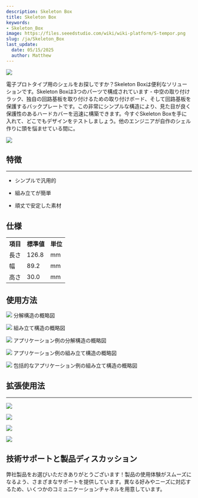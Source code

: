 ```yaml
---
description: Skeleton Box
title: Skeleton Box
keywords:
- Skeleton_Box
image: https://files.seeedstudio.com/wiki/wiki-platform/S-tempor.png
slug: /ja/Skeleton_Box
last_update:
  date: 05/15/2025
  author: Matthew
---
```



![](https://files.seeedstudio.com/wiki/Skeleton_Box/img/Skeleton_box_01.jpg)

電子プロトタイプ用のシェルをお探しですか？Skeleton Boxは便利なソリューションです。Skeleton Boxは3つのパーツで構成されています - 中空の取り付けラック、独自の回路基板を取り付けるための取り付けボード、そして回路基板を保護するバックプレートです。この非常にシンプルな構造により、見た目が良く保護性のあるハードカバーを迅速に構築できます。今すぐSkeleton Boxを手に入れて、どこでもデザインをテストしましょう。他のエンジニアが自作のシェル作りに頭を悩ませている間に。

[![](https://files.seeedstudio.com/wiki/Seeed-WiKi/docs/images/300px-Get_One_Now_Banner-ragular.png)](https://www.seeedstudio.com/Skeleton-Box-p-1407.html)

## 特徴
---
*   シンプルで汎用的

*   組み立てが簡単

*   頑丈で安定した素材

## 仕様

<table>
<tr>
<th>項目</th>
<th>標準値</th>
<th>単位</th>
</tr>
<tr>
<td>長さ</td>
<td>126.8</td>
<td>mm</td>
</tr>
<tr>
<td>幅</td>
<td>89.2</td>
<td>mm</td>
</tr>
<tr>
<td>高さ</td>
<td>30.0</td>
<td>mm</td>
</tr>
</table>

## 使用方法

![](https://files.seeedstudio.com/wiki/Skeleton_Box/img/View_01.jpg)
分解構造の概略図

![](https://files.seeedstudio.com/wiki/Skeleton_Box/img/View_3.jpg)
組み立て構造の概略図

![](https://files.seeedstudio.com/wiki/Skeleton_Box/img/View_02.jpg)
アプリケーション例の分解構造の概略図

![](https://files.seeedstudio.com/wiki/Skeleton_Box/img/View_4.jpg)
アプリケーション例の組み立て構造の概略図

![](https://files.seeedstudio.com/wiki/Skeleton_Box/img/View_5.jpg)
包括的なアプリケーション例の組み立て構造の概略図

## 拡張使用法
---
![](https://files.seeedstudio.com/wiki/Skeleton_Box/img/Skeleton_Box_1.jpg)

![](https://files.seeedstudio.com/wiki/Skeleton_Box/img/Skeleton_Box_2.jpg)

![](https://files.seeedstudio.com/wiki/Skeleton_Box/img/Skeleton_Box_3.jpg)

![](https://files.seeedstudio.com/wiki/Skeleton_Box/img/Skeleton_Box_4.jpg)

## 技術サポートと製品ディスカッション

弊社製品をお選びいただきありがとうございます！製品の使用体験がスムーズになるよう、さまざまなサポートを提供しています。異なる好みやニーズに対応するため、いくつかのコミュニケーションチャネルを用意しています。

<div class="button_tech_support_container">
<a href="https://forum.seeedstudio.com/" class="button_forum"></a> 
<a href="https://www.seeedstudio.com/contacts" class="button_email"></a>
</div>

<div class="button_tech_support_container">
<a href="https://discord.gg/eWkprNDMU7" class="button_discord"></a> 
<a href="https://github.com/Seeed-Studio/wiki-documents/discussions/69" class="button_discussion"></a>
</div>